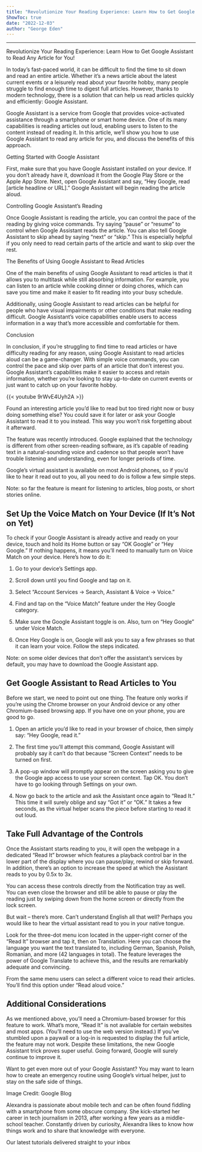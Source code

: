 ```yaml
---
title: "Revolutionize Your Reading Experience: Learn How to Get Google Assistant to Read Any Article for You!"
ShowToc: true 
date: "2022-12-03"
author: "George Eden"
---
```

*****
Revolutionize Your Reading Experience: Learn How to Get Google Assistant to Read Any Article for You!

In today’s fast-paced world, it can be difficult to find the time to sit down and read an entire article. Whether it’s a news article about the latest current events or a leisurely read about your favorite hobby, many people struggle to find enough time to digest full articles. However, thanks to modern technology, there is a solution that can help us read articles quickly and efficiently: Google Assistant.

Google Assistant is a service from Google that provides voice-activated assistance through a smartphone or smart home device. One of its many capabilities is reading articles out loud, enabling users to listen to the content instead of reading it. In this article, we’ll show you how to use Google Assistant to read any article for you, and discuss the benefits of this approach.

Getting Started with Google Assistant

First, make sure that you have Google Assistant installed on your device. If you don’t already have it, download it from the Google Play Store or the Apple App Store. Next, open Google Assistant and say, “Hey Google, read [article headline or URL].” Google Assistant will begin reading the article aloud.

Controlling Google Assistant’s Reading

Once Google Assistant is reading the article, you can control the pace of the reading by giving voice commands. Try saying “pause” or “resume” to control when Google Assistant reads the article. You can also tell Google Assistant to skip ahead by saying “next” or “skip.” This is especially helpful if you only need to read certain parts of the article and want to skip over the rest.

The Benefits of Using Google Assistant to Read Articles

One of the main benefits of using Google Assistant to read articles is that it allows you to multitask while still absorbing information. For example, you can listen to an article while cooking dinner or doing chores, which can save you time and make it easier to fit reading into your busy schedule.

Additionally, using Google Assistant to read articles can be helpful for people who have visual impairments or other conditions that make reading difficult. Google Assistant’s voice capabilities enable users to access information in a way that’s more accessible and comfortable for them.

Conclusion

In conclusion, if you’re struggling to find time to read articles or have difficulty reading for any reason, using Google Assistant to read articles aloud can be a game-changer. With simple voice commands, you can control the pace and skip over parts of an article that don’t interest you. Google Assistant’s capabilities make it easier to access and retain information, whether you’re looking to stay up-to-date on current events or just want to catch up on your favorite hobby.

{{< youtube 9rWvE4Uyh2A >}} 



Found an interesting article you’d like to read but too tired right now or busy doing something else? You could save it for later or ask your Google Assistant to read it to you instead. This way you won’t risk forgetting about it afterward.
 
The feature was recently introduced. Google explained that the technology is different from other screen-reading software, as it’s capable of reading text in a natural-sounding voice and cadence so that people won’t have trouble listening and understanding, even for longer periods of time.
 
Google’s virtual assistant is available on most Android phones, so if you’d like to hear it read out to you, all you need to do is follow a few simple steps.
 
Note: so far the feature is meant for listening to articles, blog posts, or short stories online.
 
## Set Up the Voice Match on Your Device (If It’s Not on Yet)
 
To check if your Google Assistant is already active and ready on your device, touch and hold its Home button or say “OK Google” or “Hey Google.” If nothing happens, it means you’ll need to manually turn on Voice Match on your device. Here’s how to do it:
 
1. Go to your device’s Settings app.
 
2. Scroll down until you find Google and tap on it.
 
3. Select “Account Services -> Search, Assistant & Voice -> Voice.”
 
4. Find and tap on the “Voice Match” feature under the Hey Google category.
 
5. Make sure the Google Assistant toggle is on. Also, turn on “Hey Google” under Voice Match.
 
6. Once Hey Google is on, Google will ask you to say a few phrases so that it can learn your voice. Follow the steps indicated.
 
Note: on some older devices that don’t offer the assistant’s services by default, you may have to download the Google Assistant app.
 
## Get Google Assistant to Read Articles to You
 
Before we start, we need to point out one thing. The feature only works if you’re using the Chrome browser on your Android device or any other Chromium-based browsing app. If you have one on your phone, you are good to go.
 
1. Open an article you’d like to read in your browser of choice, then simply say: “Hey Google, read it.”
 
2. The first time you’ll attempt this command, Google Assistant will probably say it can’t do that because “Screen Context” needs to be turned on first.
 
3. A pop-up window will promptly appear on the screen asking you to give the Google app access to use your screen context. Tap OK. You don’t have to go looking through Settings on your own.
 
4. Now go back to the article and ask the Assistant once again to “Read It.” This time it will surely oblige and say “Got it” or “OK.” It takes a few seconds, as the virtual helper scans the piece before starting to read it out loud.
 
## Take Full Advantage of the Controls
 
Once the Assistant starts reading to you, it will open the webpage in a dedicated “Read It” browser which features a playback control bar in the lower part of the display where you can pause/play, rewind or skip forward. In addition, there’s an option to increase the speed at which the Assistant reads to you by 0.5x to 3x.
 
You can access these controls directly from the Notification tray as well. You can even close the browser and still be able to pause or play the reading just by swiping down from the home screen or directly from the lock screen.
 
But wait – there’s more. Can’t understand English all that well? Perhaps you would like to hear the virtual assistant read to you in your native tongue.
 
Look for the three-dot menu icon located in the upper-right corner of the “Read It” browser and tap it, then on Translation. Here you can choose the language you want the text translated to, including German, Spanish, Polish, Romanian, and more (42 languages in total). The feature leverages the power of Google Translate to achieve this, and the results are remarkably adequate and convincing.
 
From the same menu users can select a different voice to read their articles. You’ll find this option under “Read aloud voice.”
 
## Additional Considerations
 
As we mentioned above, you’ll need a Chromium-based browser for this feature to work. What’s more, “Read It” is not available for certain websites and most apps. (You’ll need to use the web version instead.) If you’ve stumbled upon a paywall or a log-in is requested to display the full article, the feature may not work. Despite these limitations, the new Google Assistant trick proves super useful. Going forward, Google will surely continue to improve it.
 
Want to get even more out of your Google Assistant? You may want to learn how to create an emergency routine using Google’s virtual helper, just to stay on the safe side of things.
 
Image Credit: Google Blog
 
Alexandra is passionate about mobile tech and can be often found fiddling with a smartphone from some obscure company. She kick-started her career in tech journalism in 2013, after working a few years as a middle-school teacher. Constantly driven by curiosity, Alexandra likes to know how things work and to share that knowledge with everyone.
 
Our latest tutorials delivered straight to your inbox




